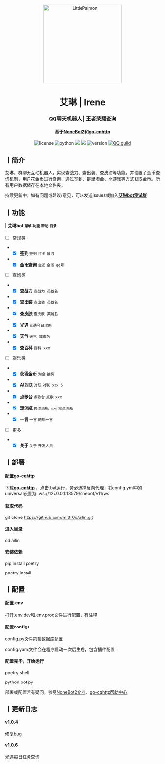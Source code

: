 <p align="center" >
  <a href="https://github.com/CMHopeSunshine/LittlePaimon/tree/nonebot2"><img src="http://q.qlogo.cn/headimg_dl?dst_uin=1279605045&spec=640&img_type=jpg" width="256" height="256" alt="LittlePaimon"></a>
</p>
<h1 align="center">艾琳 | Irene</h1>
<h3 align="center">QQ聊天机器人 | 王者荣耀查询</h3>
<h4 align="center">基于<a href="https://github.com/nonebot/nonebot2" target="_blank">NoneBot2</a>和<a href="https://github.com/Mrs4s/go-cqhttp" target="_blank">go-cqhttp</a></h4>

<p align="center">
<img src="https://img.shields.io/github/license/mittr0c/ailin" alt="license">
    <img src="https://img.shields.io/badge/python-3.8+-blue" alt="python">
    <img src="https://img.shields.io/badge/nonebot-2.0.0-green">
    <img src="https://img.shields.io/badge/go--cqhttp-1.0.0-yellow">
    <img src="https://img.shields.io/badge/版本号-1.0.6-red" alt="version">
    <a href="https://jq.qq.com/?_wv=1027&k=CXHuHAmp"><img src="https://img.shields.io/badge/加入-测试群-pink"alt="QQ guild"></a>
</p>

## 丨简介

艾琳，群聊天互动机器人，实现查战力、查出装、查皮肤等功能，并设置了金币查询机制，用户花金币进行查询，通过签到、群里淘金、小游戏等方式获取金币。所有用户数据储存在本地文件夹。

持续更新中。如有问题或建议/意见，可以发送issues或加入<strong>[艾琳bot测试群](https://jq.qq.com/?_wv=1027&k=ExnAAm1V) </strong>

## 丨功能

#### | 艾琳bot `菜单` `功能` `帮助` `目录`
- [ ] 常规类
- - [x] <strong>签到</strong>  `签到` `打卡` `冒泡`
- - [x] <strong>金币查询</strong> `金币` `金币 qq号`
- [ ] 查询类
- - [x] <strong>查战力</strong> `查战力 英雄名`
- - [x] <strong>查出装</strong> `查出装 英雄名`
- - [x] <strong>查皮肤</strong> `查皮肤 英雄名`
- - [x] <strong>光遇</strong> `光遇今日攻略`
- - [x] <strong>天气</strong> `天气 城市名`
- - [x] <strong>查百科</strong> `百科 xxx`
- [ ] 娱乐类
- - [x] <strong>获得金币</strong> `淘金` `抽奖`
- - [x] <strong>AI对联</strong> `对联` `对联 xxx 5`
- - [x] <strong>点歌台</strong> `点歌台` `点歌 xxx`
- - [x] <strong>漂流瓶</strong> `扔漂流瓶 xxx` `捡漂流瓶`
- - [x] <strong>一言</strong> `一言` `随机一言`
- [ ] 更多
- - [x] <strong>关于</strong> `关于` `开发人员`

## 丨部署

#### 配置go-cqhttp

下载<strong>[go-cqhttp](https://github.com/Mrs4s/go-cqhttp) </strong>，点击.bat运行，务必选择反向代理，将config.yml中的universal设置为: ws://127.0.0.1:13579/onebot/v11/ws

#### 获取代码

git clone https://github.com/mittr0c/ailin.git

#### 进入目录

cd ailin

#### 安装依赖

pip install poetry

poetry install

## 丨配置

#### 配置.env

打开.env.dev和.env.prod文件进行配置，有注释

#### 配置configs

config.py文件包含数据库配置

config.yaml文件会在程序启动一次后生成，包含插件配置

#### 配置完毕，开始运行

poetry shell

python bot.py

部署或配置若有疑问，参见[NoneBot2文档](https://v2.nonebot.dev/)、[go-cqhttp帮助中心](https://docs.go-cqhttp.org/)

## 丨更新日志

#### v1.0.4

修复bug

#### v1.0.6

光遇每日任务查询
